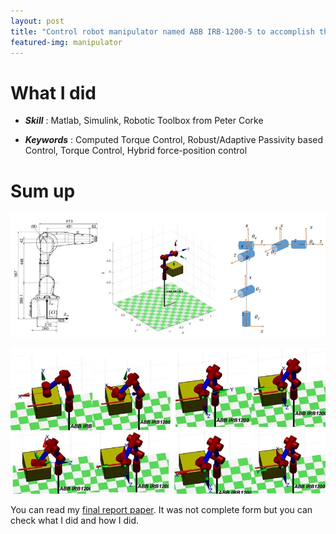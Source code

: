 ```yaml
---
layout: post
title: "Control robot manipulator named ABB IRB-1200-5 to accomplish the given task such as picking up, removing rust and polishing"
featured-img: manipulator
---
```


# What I did

- ***Skill*** : Matlab, Simulink, Robotic Toolbox from Peter Corke

- ***Keywords*** : Computed Torque Control, Robust/Adaptive Passivity based Control, Torque Control, Hybrid force-position control

# Sum up 

<p align="center">
  <img src="/assets/img/posts/manipulator.jpg">
</p>

<p align="center">
  <img src="/assets/img/posts/mani1.jpg">
</p>

You can read my [final report paper](https://hotae319.github.io/assets/Hotae_Lee_FinalProject_Robot%20Mechanics.pdf). It was not complete form but you can check what I did and how I did. 

